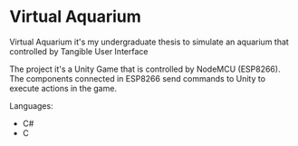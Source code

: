 # Virtual Aquarium
Virtual Aquarium it's my undergraduate thesis to simulate an aquarium that controlled by Tangible User Interface

The project it's a Unity Game that is controlled by NodeMCU (ESP8266). The components connected in ESP8266 send commands to Unity to execute actions in the game.

Languages:
   - C#
   - C
